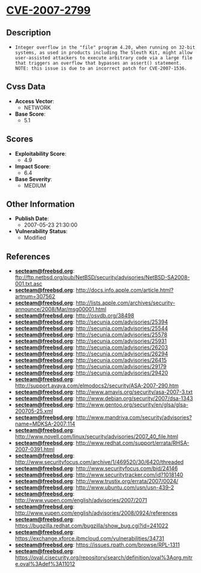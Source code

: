 
# [CVE-2007-2799](https://cve.mitre.org/cgi-bin/cvename.cgi?name=CVE-2007-2799)

## Description

- `Integer overflow in the "file" program 4.20, when running on 32-bit systems, as used in products including The Sleuth Kit, might allow user-assisted attackers to execute arbitrary code via a large file that triggers an overflow that bypasses an assert() statement.  NOTE: this issue is due to an incorrect patch for CVE-2007-1536.`

## Cvss Data

- **Access Vector**:
  - NETWORK
- **Base Score**:
  - 5.1

## Scores

- **Exploitability Score**:
  - 4.9
- **Impact Score**:
  - 6.4
- **Base Severity**:
  - MEDIUM

## Other Information

- **Publish Date**:
  - 2007-05-23 21:30:00
- **Vulnerability Status**:
  - Modified

## References

- **secteam@freebsd.org**: ftp://ftp.netbsd.org/pub/NetBSD/security/advisories/NetBSD-SA2008-001.txt.asc
- **secteam@freebsd.org**: http://docs.info.apple.com/article.html?artnum=307562
- **secteam@freebsd.org**: http://lists.apple.com/archives/security-announce/2008/Mar/msg00001.html
- **secteam@freebsd.org**: http://osvdb.org/38498
- **secteam@freebsd.org**: http://secunia.com/advisories/25394
- **secteam@freebsd.org**: http://secunia.com/advisories/25544
- **secteam@freebsd.org**: http://secunia.com/advisories/25578
- **secteam@freebsd.org**: http://secunia.com/advisories/25931
- **secteam@freebsd.org**: http://secunia.com/advisories/26203
- **secteam@freebsd.org**: http://secunia.com/advisories/26294
- **secteam@freebsd.org**: http://secunia.com/advisories/26415
- **secteam@freebsd.org**: http://secunia.com/advisories/29179
- **secteam@freebsd.org**: http://secunia.com/advisories/29420
- **secteam@freebsd.org**: http://support.avaya.com/elmodocs2/security/ASA-2007-290.htm
- **secteam@freebsd.org**: http://www.amavis.org/security/asa-2007-3.txt
- **secteam@freebsd.org**: http://www.debian.org/security/2007/dsa-1343
- **secteam@freebsd.org**: http://www.gentoo.org/security/en/glsa/glsa-200705-25.xml
- **secteam@freebsd.org**: http://www.mandriva.com/security/advisories?name=MDKSA-2007:114
- **secteam@freebsd.org**: http://www.novell.com/linux/security/advisories/2007_40_file.html
- **secteam@freebsd.org**: http://www.redhat.com/support/errata/RHSA-2007-0391.html
- **secteam@freebsd.org**: http://www.securityfocus.com/archive/1/469520/30/6420/threaded
- **secteam@freebsd.org**: http://www.securityfocus.com/bid/24146
- **secteam@freebsd.org**: http://www.securitytracker.com/id?1018140
- **secteam@freebsd.org**: http://www.trustix.org/errata/2007/0024/
- **secteam@freebsd.org**: http://www.ubuntu.com/usn/usn-439-2
- **secteam@freebsd.org**: http://www.vupen.com/english/advisories/2007/2071
- **secteam@freebsd.org**: http://www.vupen.com/english/advisories/2008/0924/references
- **secteam@freebsd.org**: https://bugzilla.redhat.com/bugzilla/show_bug.cgi?id=241022
- **secteam@freebsd.org**: https://exchange.xforce.ibmcloud.com/vulnerabilities/34731
- **secteam@freebsd.org**: https://issues.rpath.com/browse/RPL-1311
- **secteam@freebsd.org**: https://oval.cisecurity.org/repository/search/definition/oval%3Aorg.mitre.oval%3Adef%3A11012
